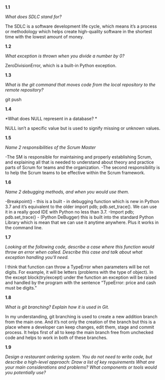 **1.1**

*What does SDLC stand for?*

The SDLC is a software development life cycle, which means it’s a process or methodology which helps create high-quality software in the shortest time with the lowest amount of money.

**1.2**

*What exception is thrown when you divide a number by 0?*

ZeroDivisionError, which is a built-in Python exception. 

**1.3**

*What is the git command that moves code from the local repository to the remote repository?*

git push

**1.4**

*What does NULL represent in a database? *

NULL isn’t a specific value but is used to signify missing or unknown   values.

**1.5**

*Name 2 responsibilities of the Scrum Master*

-The SM is responsible for maintaining and properly establishing Scrum, and explaining all that is needed to understand about theory and practice parts of Scrum for teams and the organization.
-The second responsibility is to help the Scrum teams to be effective within the Scrum framework.


**1.6**

*Name 2 debugging methods, and when you would use them.*

-Breakpoint() - this is a built - in debugging function which is new in Python 3.7 and it’s equivalent to the older 
import pdb; pdb.set_trace(). We can use it in a really good IDE with Python no less than 3.7. 
-Import pdb; pdb.set_trace() - (Python DeBugger) this is built into the standard Python Library which is mean that we can use it anytime anywhere. Plus it works in the command line.

**1.7**

*Looking at the following code, describe a case where this function would throw an error when called. Describe this case and talk about what exception handling you’ll need.*

I think that function can throw a TypeError when parameters will be not  digits. For example, it will be letters (problems with the type of object). In the except block(try/except)  under the function an exception will be raised and handled by the program with the sentence “TypeError: price and сash must be digits.”

**1.8**

*What is git branching? Explain how it is used in Git.*

In my understanding, git branching is used to create a new addition branch from the main one. And it’s not only the creation of the branch but this is a place where a developer can keep changes, edit them, stage and commit process. It helps first of all to keep the main branch free from unchecked code and helps to work in both of these branches.
 
**1.9**

*Design a restaurant ordering system.*
*You do not need to write code, but describe a high-level approach:*
*Draw a list of key requirements*
*What are your main considerations and problems?*
*What components or tools would you potentially use?*





